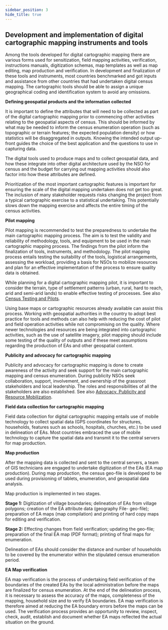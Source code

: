 ```yaml
---
sidebar_position: 3
hide_title: true
---
```



## Development and implementation of digital cartographic mapping instruments and tools

Among the tools developed for digital cartographic mapping there are various forms used for sensitization, field mapping activities, verification, instructions manuals, digitization schemas, map templates as well as map editing, map production and verification. In development and finalization of these tools and instruments, most countries benchmarked and got inputs and assistance from other countries that had undertaken digital census mapping. The cartographic tools should be able to assign a unique geographical coding and identification system to avoid any omissions.

**Defining geospatial products and the information collected**

It is important to define the attributes that will need to be collected as part of the digital cartographic mapping prior to commencing other activities relating to the geospatial aspects of census. This should be informed by what may be needed to inform the census enumeration operation (such as topographic or terrain features; the expected population density) or how statistics will be disaggregated in outputs. Knowing the intended output up-front guides the choice of the best application and the questions to use in capturing data.

The digital tools used to produce maps and to collect geospatial data, and how these integrate into other digital architecture used by the NSO for census and the budget for carrying out mapping activities should also factor into how these attributes are defined.

Prioritization of the most important cartographic features is important for ensuring the scale of the digital mapping undertaken does not get too great. The inclusion of many stakeholder requests risks changing the project from a typical cartographic exercise to a statistical undertaking. This potentially slows down the mapping exercise and affects the entire timing of the census activities.

**Pilot mapping**

Pilot mapping is recommended to test the preparedness to undertake the main cartographic mapping process. The aim is to test the validity and reliability of methodology, tools, and equipment to be used in the main cartographic mapping process. The findings from the pilot inform the finalization of tools, instruments, and methodology. The pilot mapping process entails testing the suitability of the tools, logistical arrangements, assessing the workload, providing a basis for NSOs to mobilize resources and plan for an effective implementation of the process to ensure quality data is obtained.

While planning for a digital cartographic mapping pilot, it is important to consider the terrain, type of settlement patterns (urban, rural, hard to reach, arid and semi-arid lands) to enable effective testing of processes. See also [Census Testing and Pilots](file:///C:/Users/ymersha/Downloads/e-cencus-handbook/chapter2_to_upload.docx#_CHAPTER_SIX:_Census).

Using base maps or cartographic resources already available can assist this process. Working with geospatial authorities in the country to adopt best practice for tools and methods can also help with reducing the cost of pilot and field operation activities while not compromising on the quality. Where newer technologies and resources are being integrated into cartographic activities, such as the use of satellite imagery, pilot mapping should include some testing of the quality of outputs and if these meet assumptions regarding the production of EAs and other geospatial content.

**Publicity and advocacy for cartographic mapping**

Publicity and advocacy for cartographic mapping is done to create awareness of the activity and seek support for the main cartographic mapping and census enumeration. During publicity NSOs seek collaboration, support, involvement, and ownership of the grassroot stakeholders and local leadership. The roles and responsibilities of all the stakeholders are also established. See also [Advocacy, Publicity and Resource Mobilization](file:///C:/Users/ymersha/Downloads/e-cencus-handbook/chapter2_to_upload.docx#_CHAPTER_ELEVEN:_Post-Enumeration).

**Field data collection for cartographic mapping**

Field data collection for digital cartographic mapping entails use of mobile technology to collect spatial data (GPS coordinates for structures, households, features such as schools, hospitals, churches, etc.) to be used in delineation of EAs. Most countries embraced the use of mobile technology to capture the spatial data and transmit it to the central servers for map production.

**Map production**

After the mapping data is collected and sent to the central servers, a team of GIS technicians are engaged to undertake digitization of the EAs (EA map production). During map production, the census geo-file is developed to be used during provisioning of tablets, enumeration, and geospatial data analysis. 

Map production is implemented in two stages.

**Stage 1:** Digitization of village boundaries; delineation of EAs from village polygons; creation of the EA attribute data (geography File- geo-file); preparation of EA maps (map compilation) and printing of hard copy maps for editing and verification.

**Stage 2:** Effecting changes from field verification; updating the geo-file; preparation of the final EA map (PDF format); printing of final maps for enumeration.

Delineation of EAs should consider the distance and number of households to be covered by the enumerator within the stipulated census enumeration period.

**EA Map verification**

EA map verification is the process of undertaking field verification of the boundaries of the created EAs by the local administration before the maps are finalized for census enumeration. At the end of the delineation process, it is necessary to assess the accuracy of the maps, completeness of the mapping, household size and to verify EA boundaries. EA map verification is therefore aimed at reducing the EA boundary errors before the maps can be used. The verification process provides an opportunity to review, inspect, check, audit, establish and document whether EA maps reflected the actual situation on the ground.
